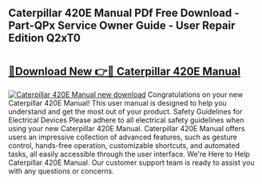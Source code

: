 ## Caterpillar 420E Manual PDf Free Download - Part-QPx Service Owner Guide - User Repair Edition Q2xT0

# <h2><a href="http://bc44333.oget.top/?id=Caterpillar+420E+Manual">🔗Download New 👉🔴 Caterpillar 420E Manual</a></h2>

[![Caterpillar 420E Manual new download](https://i.imgur.com/5g1atiW.png)](http://bc44333.oget.top/?id=Caterpillar+420E+Manual)
Congratulations on your new Caterpillar 420E Manual! This user manual is designed to help you understand and get the most out of your product. Safety Guidelines for Electrical Devices Please adhere to all electrical safety guidelines when using your new Caterpillar 420E Manual. Caterpillar 420E Manual offers users an impressive collection of advanced features, such as gesture control, hands-free operation, customizable shortcuts, and automated tasks, all easily accessible through the user interface. We're Here to Help Caterpillar 420E Manual. Our customer support team is ready to assist you with any questions or concerns.
